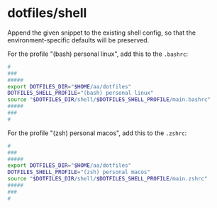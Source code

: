 # dotfiles/shell

Append the given snippet to the existing shell config, so that the environment-specific defaults will be preserved.

For the profile "(bash) personal linux", add this to the `.bashrc`:

```sh
#
###
#####
export DOTFILES_DIR="$HOME/aa/dotfiles"
DOTFILES_SHELL_PROFILE="(bash) personal linux"
source "$DOTFILES_DIR/shell/$DOTFILES_SHELL_PROFILE/main.bashrc"
#####
###
#
```

For the profile "(zsh) personal macos", add this to the `.zshrc`:

```sh
#
###
#####
export DOTFILES_DIR="$HOME/aa/dotfiles"
DOTFILES_SHELL_PROFILE="(zsh) personal macos"
source "$DOTFILES_DIR/shell/$DOTFILES_SHELL_PROFILE/main.zshrc"
#####
###
#
```
